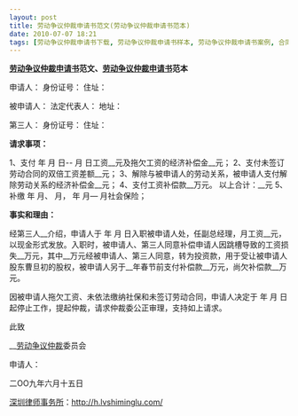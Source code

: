 ```yaml
---
layout: post
title: 劳动争议仲裁申请书范文(劳动争议仲裁申请书范本)
date: 2010-07-07 18:21
tags: [劳动争议仲裁申请书下载, 劳动争议仲裁申请书样本, 劳动争议仲裁申请书案例, 合同范本, 深圳劳动争议仲裁申请书, 深圳劳动法律师网, 范文]
---
```

<strong><a href="http://h.lvshiminglu.com/law/147.html" target="_self">劳动争议仲裁申请书</a>范文、<a href="http://h.lvshiminglu.com/law/147.html" target="_self">劳动争议仲裁申请书</a>范本</strong>

申请人：
身份证号：
住址：

被申请人：
法定代表人：
地址：

第三人：
身份证号：
住址：

<strong>请求事项：</strong>

1、支付 年 月 日-- 月 日工资__元及拖欠工资的经济补偿金__元；
2、支付未签订劳动合同的双倍工资差额__元；
3、解除与被申请人的劳动关系，被申请人支付解除劳动关系的经济补偿金__元；
4、支付工资补偿款__万元。
以上合计：__元
5、补缴 年 月、 月， 年 月— 月社会保险；

<strong>事实和理由：</strong>

经第三人__介绍，申请人于 年 月 日入职被申请人处，任副总经理，月工资__元，以现金形式发放。入职时，被申请人、第三人同意补偿申请人因跳槽导致的工资损失__万元，其中__万元经被申请人、第三人同意，转为投资款，用于受让被申请人股东曹旦初的股权，被申请人另于__年春节前支付补偿款__万元，尚欠补偿款__万元。

因被申请人拖欠工资、未依法缴纳社保和未签订劳动合同，申请人决定于 年 月 日起停止工作，提起仲裁，请求仲裁委公正审理，支持如上请求。

此致

__<a href="http://h.lvshiminglu.com/law/147.html" target="_self">劳动争议仲裁</a>委员会

申请人：

二OO九年六月十五日

<a href="http://h.lvshiminglu.com/">深圳律师事务所</a>：<a href="http://h.lvshiminglu.com/">http://h.lvshiminglu.com/</a>

